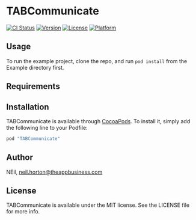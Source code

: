 # TABCommunicate

[![CI Status](http://img.shields.io/travis/NEil/TABCommunicate.svg?style=flat)](https://travis-ci.org/NEil/TABCommunicate)
[![Version](https://img.shields.io/cocoapods/v/TABCommunicate.svg?style=flat)](http://cocoapods.org/pods/TABCommunicate)
[![License](https://img.shields.io/cocoapods/l/TABCommunicate.svg?style=flat)](http://cocoapods.org/pods/TABCommunicate)
[![Platform](https://img.shields.io/cocoapods/p/TABCommunicate.svg?style=flat)](http://cocoapods.org/pods/TABCommunicate)

## Usage

To run the example project, clone the repo, and run `pod install` from the Example directory first.

## Requirements

## Installation

TABCommunicate is available through [CocoaPods](http://cocoapods.org). To install
it, simply add the following line to your Podfile:

```ruby
pod "TABCommunicate"
```

## Author

NEil, neil.horton@theappbusiness.com

## License

TABCommunicate is available under the MIT license. See the LICENSE file for more info.
